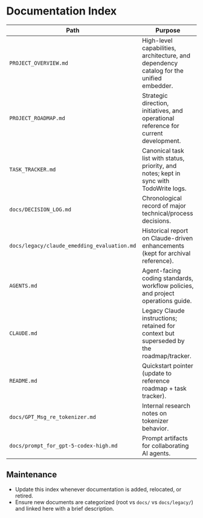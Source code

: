 # Documentation Index

| Path | Purpose |
|------|---------|
| `PROJECT_OVERVIEW.md` | High-level capabilities, architecture, and dependency catalog for the unified embedder. |
| `PROJECT_ROADMAP.md` | Strategic direction, initiatives, and operational reference for current development. |
| `TASK_TRACKER.md` | Canonical task list with status, priority, and notes; kept in sync with TodoWrite logs. |
| `docs/DECISION_LOG.md` | Chronological record of major technical/process decisions. |
| `docs/legacy/claude_emedding_evaluation.md` | Historical report on Claude-driven enhancements (kept for archival reference). |
| `AGENTS.md` | Agent-facing coding standards, workflow policies, and project operations guide. |
| `CLAUDE.md` | Legacy Claude instructions; retained for context but superseded by the roadmap/tracker. |
| `README.md` | Quickstart pointer (update to reference roadmap + task tracker). |
| `docs/GPT_Msg_re_tokenizer.md` | Internal research notes on tokenizer behavior. |
| `docs/prompt_for_gpt-5-codex-high.md` | Prompt artifacts for collaborating AI agents. |

## Maintenance
- Update this index whenever documentation is added, relocated, or retired.
- Ensure new documents are categorized (root vs `docs/` vs `docs/legacy/`) and linked here with a brief description.

